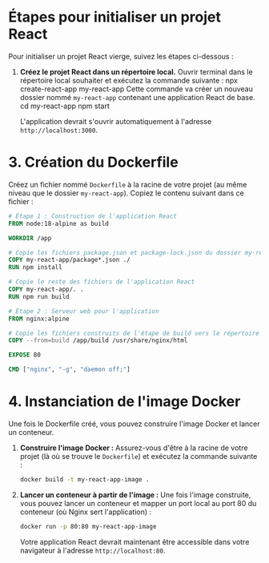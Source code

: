 # Étapes pour initialiser un projet React
Pour initialiser un projet React vierge, suivez les étapes ci-dessous :
1.  **Créez le projet React dans un répertoire local.**
    Ouvrir  terminal dans le répertoire local souhaiter et exécutez la commande suivante :
    npx create-react-app my-react-app
    Cette commande va créer un nouveau dossier nommé `my-react-app` contenant une application React de base.
    cd my-react-app
    npm start

    L'application devrait s'ouvrir automatiquement à l'adresse `http://localhost:3000`.

# 3. Création du Dockerfile

Créez un fichier nommé `Dockerfile` à la racine de votre projet (au même niveau que le dossier `my-react-app`). Copiez le contenu suivant dans ce fichier :

```dockerfile
# Étape 1 : Construction de l'application React
FROM node:18-alpine as build

WORKDIR /app

# Copie les fichiers package.json et package-lock.json du dossier my-react-app
COPY my-react-app/package*.json ./
RUN npm install

# Copie le reste des fichiers de l'application React
COPY my-react-app/. .
RUN npm run build

# Étape 2 : Serveur web pour l'application
FROM nginx:alpine

# Copie les fichiers construits de l'étape de build vers le répertoire de service de Nginx
COPY --from=build /app/build /usr/share/nginx/html

EXPOSE 80

CMD ["nginx", "-g", "daemon off;"]
```

# 4. Instanciation de l'image Docker

Une fois le Dockerfile créé, vous pouvez construire l'image Docker et lancer un conteneur.

1.  **Construire l'image Docker :**
    Assurez-vous d'être à la racine de votre projet (là où se trouve le `Dockerfile`) et exécutez la commande suivante :
    ```bash
    docker build -t my-react-app-image .
    ```

2.  **Lancer un conteneur à partir de l'image :**
    Une fois l'image construite, vous pouvez lancer un conteneur et mapper un port local au port 80 du conteneur (où Nginx sert l'application) :
    ```bash
    docker run -p 80:80 my-react-app-image
    ```
    Votre application React devrait maintenant être accessible dans votre navigateur à l'adresse `http://localhost:80`.
